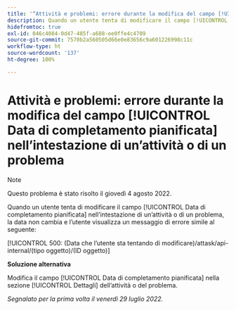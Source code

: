 ```yaml
---
title: '“Attività e problemi: errore durante la modifica del campo [!UICONTROL Data di completamento pianificata] nell’intestazione di un’attività o di un problema”'
description: Quando un utente tenta di modificare il campo [!UICONTROL Data di completamento pianificata] nell’intestazione di un’attività o di un problema, la data non cambia e l’utente visualizza un messaggio di errore.
hidefromtoc: true
exl-id: 046c4084-0d47-485f-a688-ee0ffe4c4709
source-git-commit: 7570b2a560505d66e0e83656c9a601226998c11c
workflow-type: ht
source-wordcount: '137'
ht-degree: 100%

---
```


# Attività e problemi: errore durante la modifica del campo [!UICONTROL Data di completamento pianificata] nell’intestazione di un’attività o di un problema

>[!NOTE]
>
>Questo problema è stato risolto il giovedì 4 agosto 2022.

Quando un utente tenta di modificare il campo [!UICONTROL Data di completamento pianificata] nell’intestazione di un’attività o di un problema, la data non cambia e l’utente visualizza un messaggio di errore simile al seguente:

[!UICONTROL 500: (Data che l’utente sta tentando di modificare)/attask/api-internal/(tipo oggetto)/(ID oggetto)]

**Soluzione alternativa**

Modifica il campo [!UICONTROL Data di completamento pianificata] nella sezione [!UICONTROL Dettagli] dell’attività o del problema.

_Segnalato per la prima volta il venerdì 29 luglio 2022._
